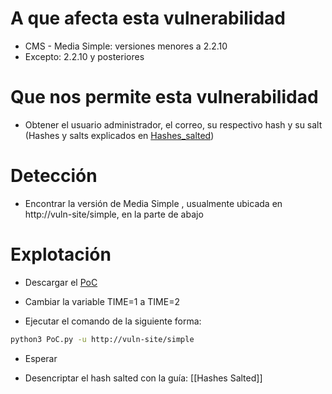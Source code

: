# A que afecta esta vulnerabilidad

- CMS - Media Simple: versiones menores a 2.2.10
- Excepto: 2.2.10 y posteriores
# Que nos permite esta vulnerabilidad

- Obtener el usuario administrador, el correo, su respectivo hash y su salt (Hashes y salts explicados en [Hashes_salted](Mi_camino/Hashes/Hashes_Salted.md))

# Detección

- Encontrar la versión de Media Simple , usualmente ubicada en http://vuln-site/simple, en la parte de abajo 

# Explotación

- Descargar el [PoC](https://www.exploit-db.com/exploits/46635)

- Cambiar la variable TIME=1 a TIME=2

- Ejecutar el comando de la siguiente forma:

```bash
python3 PoC.py -u http://vuln-site/simple 
```

- Esperar

- Desencriptar el hash salted con la guía: [[Hashes Salted]]


